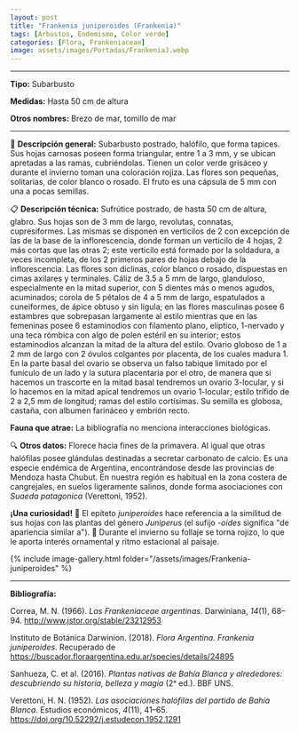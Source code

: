 ```yaml
---
layout: post
title: "Frankenia juniperoides (Frankenia)"
tags: [Arbustos, Endemismo, Color verde]
categories: [Flora, Frankeniaceae]
image: assets/images/Portadas/FrankeniaJ.webp
---
```


***

**Tipo:** Subarbusto

**Medidas:** Hasta 50 cm de altura

**Otros nombres:** Brezo de mar, tomillo de mar

***

🌱 **Descripción general:** Subarbusto postrado, halófilo, que forma tapices. Sus hojas carnosas poseen forma triangular, entre 1 a 3 mm, y se ubican apretadas a las ramas, cubriéndolas. Tienen un color verde grisáceo y durante el invierno toman una coloración rojiza. Las flores son pequeñas, solitarias, de color blanco o rosado. El fruto es una cápsula de 5 mm con una a pocas semillas.

📋 **Descripción técnica:** Sufrútice postrado, de hasta 50 cm de altura, glabro. Sus hojas son de 3 mm de largo, revolutas, connatas, cupresiformes. Las mismas se disponen en verticilos de 2 con excepción de las de la base de la inflorescencia, donde forman un verticilo de 4 hojas, 2 más cortas que las otras 2; este verticilo está formado por la soldadura, a veces incompleta, de los 2 primeros pares de hojas debajo de la inflorescencia. Las flores son diclinas, color blanco o rosado, dispuestas en cimas axilares y terminales. Cáliz de 3.5 a 5 mm de largo, glanduloso, especialmente en la mitad superior, con 5 dientes más o menos agudos, acuminados; corola de 5 pétalos de 4 a 5 mm de largo, espatulados a cuneiformes, de ápice obtuso y sin lígula; en las flores masculinas posee 6 estambres que sobrepasan largamente al estilo mientras que en las femeninas posee 6 estaminodios con filamento plano, elíptico, 1-nervado y una teca rómbica con algo de polen estéril en su interior; estos estaminodios alcanzan la mitad de la altura del estilo. Ovario globoso de 1 a 2 mm de largo con 2 óvulos colgantes por placenta, de los cuales madura 1. En la parte basal del ovario se observa un falso tabique limitado por el funículo de un lado y la sutura placentaria por el otro, de manera que si hacemos un trascorte en la mitad basal tendremos un ovario 3-locular, y si lo hacemos en la mitad apical tendremos un ovario 1-locular; estilo trífido de 2 a 2,5 mm de longitud; ramas del estilo cortísimas. Su semilla es globosa, castaña, con albumen farináceo y embrión recto.

**Fauna que atrae:** La bibliografía no menciona interacciones biológicas.

🔍 **Otros datos:** Florece hacia fines de la primavera. Al igual que otras halófilas posee glándulas destinadas a secretar carbonato de calcio. Es una especie endémica de Argentina, encontrándose desde las provincias de Mendoza hasta Chubut. En nuestra región es habitual en la zona costera de cangrejales, en suelos ligeramente salinos, donde forma asociaciones con *Suaeda patagonica* (Verettoni, 1952).

**¡Una curiosidad!** 👀 El epíteto *juniperoides* hace referencia a la similitud de sus hojas con las plantas del género *Juniperus* (el sufijo *-oides* significa "de apariencia similar a").
👀 Durante el invierno su follaje se torna rojizo, lo que le aporta interés ornamental y ritmo estacional al paisaje.

 {% include image-gallery.html folder="/assets/images/Frankenia-juniperoides" %}

***

**Bibliografía:**

Correa, M. N. (1966). *Las Frankeniaceae argentinas*. Darwiniana, *14*(1), 68–94. http://www.jstor.org/stable/23212953

Instituto de Botánica Darwinion. (2018). *Flora Argentina. Frankenia juniperoides*. Recuperado de https://buscador.floraargentina.edu.ar/species/details/24895

Sanhueza, C. et al. (2016). *Plantas nativas de Bahía Blanca y alrededores: descubriendo su historia, belleza y magia* (2ᵃ ed.). BBF UNS.

Verettoni, H. N. (1952). *Las asociaciones halófilas del partido de Bahía Blanca*. Estudios económicos, *4*(11), 41–65. https://doi.org/10.52292/j.estudecon.1952.1291
